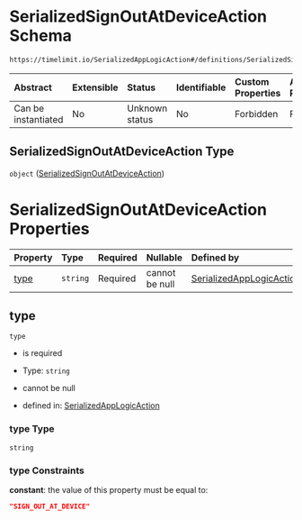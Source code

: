 # SerializedSignOutAtDeviceAction Schema

```txt
https://timelimit.io/SerializedAppLogicAction#/definitions/SerializedSignOutAtDeviceAction
```

| Abstract            | Extensible | Status         | Identifiable | Custom Properties | Additional Properties | Access Restrictions | Defined In                                                                                            |
| :------------------ | :--------- | :------------- | :----------- | :---------------- | :-------------------- | :------------------ | :---------------------------------------------------------------------------------------------------- |
| Can be instantiated | No         | Unknown status | No           | Forbidden         | Forbidden             | none                | [SerializedAppLogicAction.schema.json\*](SerializedAppLogicAction.schema.json "open original schema") |

## SerializedSignOutAtDeviceAction Type

`object` ([SerializedSignOutAtDeviceAction](serializedapplogicaction-definitions-serializedsignoutatdeviceaction.md))

# SerializedSignOutAtDeviceAction Properties

| Property      | Type     | Required | Nullable       | Defined by                                                                                                                                                                                                                       |
| :------------ | :------- | :------- | :------------- | :------------------------------------------------------------------------------------------------------------------------------------------------------------------------------------------------------------------------------- |
| [type](#type) | `string` | Required | cannot be null | [SerializedAppLogicAction](serializedapplogicaction-definitions-serializedsignoutatdeviceaction-properties-type.md "https://timelimit.io/SerializedAppLogicAction#/definitions/SerializedSignOutAtDeviceAction/properties/type") |

## type

`type`

- is required

- Type: `string`

- cannot be null

- defined in: [SerializedAppLogicAction](serializedapplogicaction-definitions-serializedsignoutatdeviceaction-properties-type.md "https://timelimit.io/SerializedAppLogicAction#/definitions/SerializedSignOutAtDeviceAction/properties/type")

### type Type

`string`

### type Constraints

**constant**: the value of this property must be equal to:

```json
"SIGN_OUT_AT_DEVICE"
```
